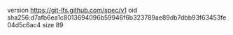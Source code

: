 version https://git-lfs.github.com/spec/v1
oid sha256:d7afb6ea1c8013694096b59946f6b323789ae89db7dbb93f63453fe04d5c6ac4
size 89

